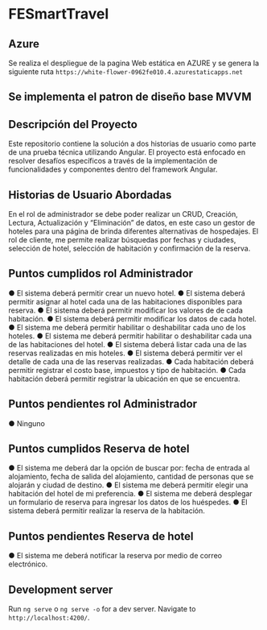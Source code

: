 # FESmartTravel
## Azure
Se realiza el despliegue de la pagina Web estática en AZURE y se genera la siguiente ruta 
`https://white-flower-0962fe010.4.azurestaticapps.net`

## Se implementa el patron de diseño base MVVM

## Descripción del Proyecto
Este repositorio contiene la solución a dos historias de usuario como parte de una prueba técnica utilizando Angular. El proyecto está enfocado en resolver desafíos específicos a través de la implementación de funcionalidades y componentes dentro del framework Angular.

## Historias de Usuario Abordadas
En el rol de administrador se debe poder realizar un CRUD, Creación, Lectura, Actualización y “Eliminación” de datos, en este caso un gestor de hoteles para una página de brinda diferentes alternativas de hospedajes.
El rol de cliente, me permite realizar búsquedas por fechas y ciudades, selección de hotel, selección de habitación y confirmación de la reserva.

## Puntos cumplidos rol Administrador
● El sistema deberá permitir crear un nuevo hotel.
● El sistema deberá permitir asignar al hotel cada una de las habitaciones disponibles para reserva.
● El sistema deberá permitir modificar los valores de de cada habitación.
● El sistema deberá permitir modificar los datos de cada hotel.
● El sistema me deberá permitir habilitar o deshabilitar cada uno de los hoteles.
● El sistema me deberá permitir habilitar o deshabilitar cada una de las habitaciones del hotel.
● El sistema deberá listar cada una de las reservas realizadas en mis hoteles.
● El sistema deberá permitir ver el detalle de cada una de las reservas realizadas.
● Cada habitación deberá permitir registrar el costo base, impuestos y tipo de habitación.
● Cada habitación deberá permitir registrar la ubicación en que se encuentra.

## Puntos pendientes rol Administrador
● Ninguno

## Puntos cumplidos Reserva de hotel
● El sistema me deberá dar la opción de buscar por: fecha de entrada al alojamiento, fecha de salida del alojamiento, cantidad de personas que se alojarán y ciudad de destino.
● El sistema me deberá permitir elegir una habitación del hotel de mi preferencia.
● El sistema me deberá desplegar un formulario de reserva para ingresar los datos de los huéspedes.
● El sistema deberá permitir realizar la reserva de la habitación.

## Puntos pendientes Reserva de hotel
● El sistema me deberá notificar la reserva por medio de correo electrónico.

## Development server

Run `ng serve` o `ng serve -o` for a dev server. Navigate to `http://localhost:4200/`.

